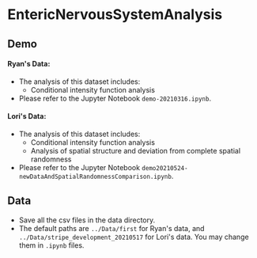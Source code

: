 # EntericNervousSystemAnalysis

## Demo

#### Ryan's Data:
  - The analysis of this dataset includes:
    - Conditional intensity function analysis
  - Please refer to the Jupyter Notebook `demo-20210316.ipynb`. 


#### Lori's Data:
  - The analysis of this dataset includes:
    - Conditional intensity function analysis
    - Analysis of spatial structure and deviation from complete spatial randomness
  - Please refer to the Jupyter Notebook `demo20210524-newDataAndSpatialRandomnessComparison.ipynb`. 

## Data
- Save all the csv files in the data directory.
- The default paths are `../Data/first` for Ryan's data, and `../Data/stripe_development_20210517` for Lori's data. You may change them in `.ipynb` files.
